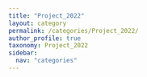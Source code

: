 ```yaml
---
title: "Project_2022"
layout: category
permalink: /categories/Project_2022/
author_profile: true
taxonomy: Project_2022
sidebar:
  nav: "categories"
---
```

